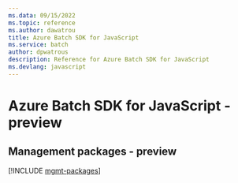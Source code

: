 ```yaml
---
ms.data: 09/15/2022
ms.topic: reference
ms.author: dawatrou
title: Azure Batch SDK for JavaScript
ms.service: batch
author: dpwatrous
description: Reference for Azure Batch SDK for JavaScript
ms.devlang: javascript
---
```

# Azure Batch SDK for JavaScript - preview

## Management packages - preview
[!INCLUDE [mgmt-packages](batch-mgmt-index.md)]